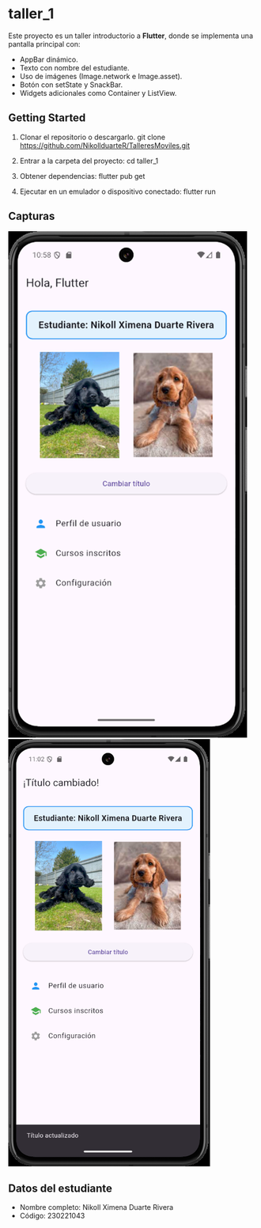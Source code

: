 # taller_1

Este proyecto es un taller introductorio a **Flutter**, donde se implementa una pantalla principal con:
- AppBar dinámico.
- Texto con nombre del estudiante.
- Uso de imágenes (Image.network e Image.asset).
- Botón con setState y SnackBar.
- Widgets adicionales como Container y ListView.

## Getting Started

1. Clonar el repositorio o descargarlo.
   git clone <https://github.com/NikollduarteR/TalleresMoviles.git>

2. Entrar a la carpeta del proyecto:
   cd taller_1

3. Obtener dependencias:
   flutter pub get

4. Ejecutar en un emulador o dispositivo conectado:
   flutter run

## Capturas

![Pantalla principal](docs/image.png)
![Cambio de título](docs/imagen1.png)

## Datos del estudiante

- Nombre completo: Nikoll Ximena Duarte Rivera
- Código: 230221043